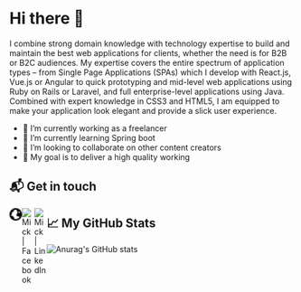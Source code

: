 # Hi there 👋
I combine strong domain knowledge with technology expertise to build and maintain the best web applications for clients, whether the need is for B2B or B2C audiences.
My expertise covers the entire spectrum of application types – from Single Page Applications (SPAs) which I develop with React.js, Vue.js or Angular to quick prototyping and mid-level web applications using Ruby on Rails or Laravel, and full enterprise-level applications using Java.
Combined with expert knowledge in CSS3 and HTML5, I am equipped to make your application look elegant and provide a slick user experience.

- 🔭 I’m currently working as a freelancer
- 🌱 I’m currently learning Spring boot
- 👯 I’m looking to collaborate on other content creators
- 🤔 My goal is to deliver a high quality working

## 📬 Get in touch

[<img align="left" alt="Mick" width="22px" src="https://raw.githubusercontent.com/iconic/open-iconic/master/svg/globe.svg" />](https://portfolio-86b5f.web.app/)
[<img align="left" alt="Mick | Facebook" width="22px" src="https://cdn.jsdelivr.net/npm/simple-icons@3.4.0/icons/facebook.svg" />](https://www.facebook.com/mick.ping.54/)
[<img align="left" alt="Mick | LinkedIn" width="22px" src="https://cdn.jsdelivr.net/npm/simple-icons@v3/icons/linkedin.svg" />](https://www.linkedin.com/in/mick-p-193190200/)



## &#x1f4c8; My GitHub Stats

![Anurag's GitHub stats](https://github-readme-stats.vercel.app/api?username=lub2code&show_icons=true&theme=radical)
